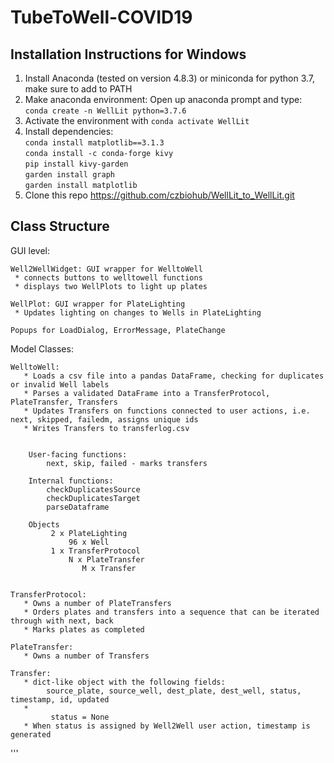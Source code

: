 # TubeToWell-COVID19

## Installation Instructions for Windows
1. Install Anaconda (tested on version 4.8.3) or miniconda for python 3.7, make sure to add to PATH
2. Make anaconda environment:
        Open up anaconda prompt and type: `conda create -n WellLit python=3.7.6`
3. Activate the environment with `conda activate WellLit`
4. Install dependencies:<br/>
        `conda install matplotlib==3.1.3`<br/>
        `conda install -c conda-forge kivy`<br/>
        `pip install kivy-garden`<br/>
        `garden install graph`<br/>
        `garden install matplotlib`<br/>
5. Clone this repo https://github.com/czbiohub/WellLit_to_WellLit.git


## Class Structure


GUI level:

    Well2WellWidget: GUI wrapper for WelltoWell
     * connects buttons to welltowell functions
     * displays two WellPlots to light up plates
    
    WellPlot: GUI wrapper for PlateLighting
     * Updates lighting on changes to Wells in PlateLighting
     
    Popups for LoadDialog, ErrorMessage, PlateChange


Model Classes: 

    WelltoWell: 
       * Loads a csv file into a pandas DataFrame, checking for duplicates or invalid Well labels
       * Parses a validated DataFrame into a TransferProtocol, PlateTransfer, Transfers
       * Updates Transfers on functions connected to user actions, i.e. next, skipped, failedm, assigns unique ids
       * Writes Transfers to transferlog.csv
        
        
        User-facing functions:
            next, skip, failed - marks transfers 
        
        Internal functions:
            checkDuplicatesSource
            checkDuplicatesTarget
            parseDataframe
        
        Objects
             2 x PlateLighting
                 96 x Well
             1 x TransferProtocol
                 N x PlateTransfer
                    M x Transfer


    TransferProtocol:
       * Owns a number of PlateTransfers
       * Orders plates and transfers into a sequence that can be iterated through with next, back
       * Marks plates as completed 
        
    PlateTransfer:
       * Owns a number of Transfers
        
    Transfer:
       * dict-like object with the following fields:
            source_plate, source_well, dest_plate, dest_well, status, timestamp, id, updated
       *     
             status = None
       * When status is assigned by Well2Well user action, timestamp is generated 
        

'''